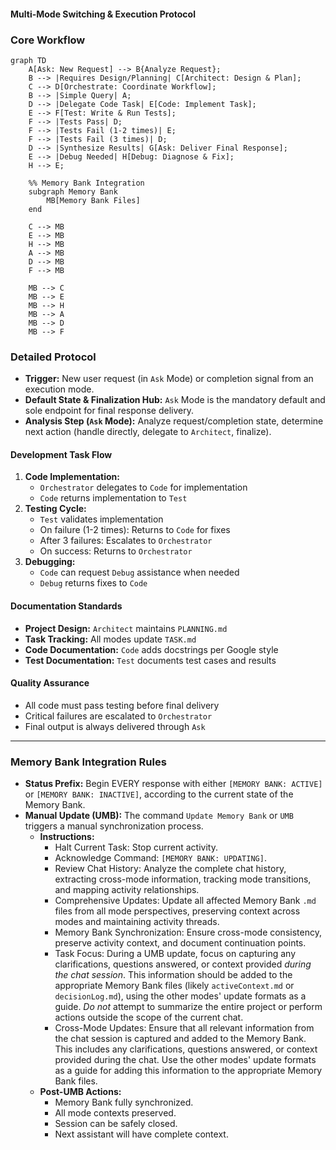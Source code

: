 #### Multi-Mode Switching & Execution Protocol

### Core Workflow
```mermaid
graph TD
    A[Ask: New Request] --> B{Analyze Request};
    B --> |Requires Design/Planning| C[Architect: Design & Plan];
    C --> D[Orchestrate: Coordinate Workflow];
    B --> |Simple Query| A;
    D --> |Delegate Code Task| E[Code: Implement Task];
    E --> F[Test: Write & Run Tests];
    F --> |Tests Pass| D;
    F --> |Tests Fail (1-2 times)| E;
    F --> |Tests Fail (3 times)| D;
    D --> |Synthesize Results| G[Ask: Deliver Final Response];
    E --> |Debug Needed| H[Debug: Diagnose & Fix];
    H --> E;

    %% Memory Bank Integration
    subgraph Memory Bank
        MB[Memory Bank Files]
    end

    C --> MB
    E --> MB
    H --> MB
    A --> MB
    D --> MB
    F --> MB

    MB --> C
    MB --> E
    MB --> H
    MB --> A
    MB --> D
    MB --> F
```

### Detailed Protocol
- **Trigger:** New user request (in `Ask` Mode) or completion signal from an execution mode.
- **Default State & Finalization Hub:** `Ask` Mode is the mandatory default and sole endpoint for final response delivery.
- **Analysis Step (`Ask` Mode):** Analyze request/completion state, determine next action (handle directly, delegate to `Architect`, finalize).

#### Development Task Flow
1. **Code Implementation:**
   - `Orchestrator` delegates to `Code` for implementation
   - `Code` returns implementation to `Test`
2. **Testing Cycle:**
   - `Test` validates implementation
   - On failure (1-2 times): Returns to `Code` for fixes
   - After 3 failures: Escalates to `Orchestrator`
   - On success: Returns to `Orchestrator`
3. **Debugging:**
   - `Code` can request `Debug` assistance when needed
   - `Debug` returns fixes to `Code`

#### Documentation Standards
- **Project Design:** `Architect` maintains `PLANNING.md`
- **Task Tracking:** All modes update `TASK.md`
- **Code Documentation:** `Code` adds docstrings per Google style
- **Test Documentation:** `Test` documents test cases and results

#### Quality Assurance
- All code must pass testing before final delivery
- Critical failures are escalated to `Orchestrator`
- Final output is always delivered through `Ask`

---

### Memory Bank Integration Rules

- **Status Prefix:** Begin EVERY response with either `[MEMORY BANK: ACTIVE]` or `[MEMORY BANK: INACTIVE]`, according to the current state of the Memory Bank.
- **Manual Update (UMB):** The command `Update Memory Bank` or `UMB` triggers a manual synchronization process.
    - **Instructions:**
        - Halt Current Task: Stop current activity.
        - Acknowledge Command: `[MEMORY BANK: UPDATING]`.
        - Review Chat History: Analyze the complete chat history, extracting cross-mode information, tracking mode transitions, and mapping activity relationships.
        - Comprehensive Updates: Update all affected Memory Bank `.md` files from all mode perspectives, preserving context across modes and maintaining activity threads.
        - Memory Bank Synchronization: Ensure cross-mode consistency, preserve activity context, and document continuation points.
        - Task Focus: During a UMB update, focus on capturing any clarifications, questions answered, or context provided *during the chat session*. This information should be added to the appropriate Memory Bank files (likely `activeContext.md` or `decisionLog.md`), using the other modes' update formats as a guide. *Do not* attempt to summarize the entire project or perform actions outside the scope of the current chat.
        - Cross-Mode Updates: Ensure that all relevant information from the chat session is captured and added to the Memory Bank. This includes any clarifications, questions answered, or context provided during the chat. Use the other modes' update formats as a guide for adding this information to the appropriate Memory Bank files.
    - **Post-UMB Actions:**
        - Memory Bank fully synchronized.
        - All mode contexts preserved.
        - Session can be safely closed.
        - Next assistant will have complete context.